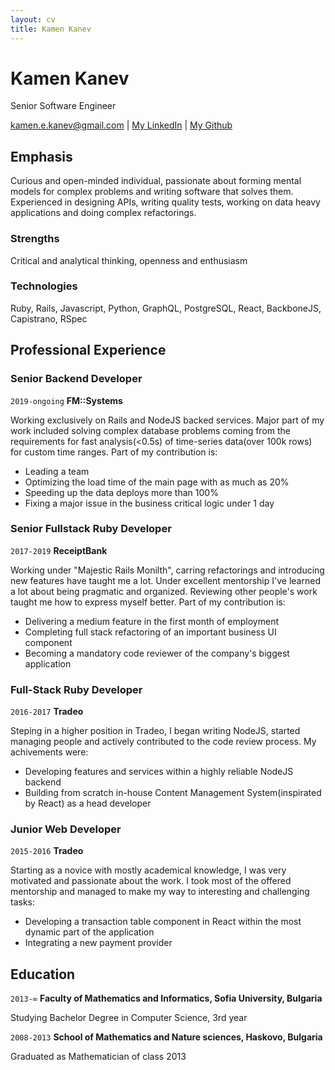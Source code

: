 ```yaml
---
layout: cv
title: Kamen Kanev
---
```

# Kamen Kanev
Senior Software Engineer

<div id="webaddress">
<a href="kamen.e.kanev@gmail.com">kamen.e.kanev@gmail.com</a>
| <a href="https://www.linkedin.com/in/kamen-kanev-97889b116/">My LinkedIn</a>
| <a href="https://github.com/kanevk"> My Github </a>
</div>


## Emphasis
Curious and open-minded individual, passionate about forming mental models for complex problems and writing software that solves them. Experienced in designing APIs, writing quality tests, working on data heavy applications and doing complex refactorings.

### Strengths
Critical and analytical thinking, openness and enthusiasm

### Technologies

Ruby, Rails, Javascript, Python, GraphQL, PostgreSQL, React, BackboneJS, Capistrano, RSpec

## Professional Experience

### Senior Backend Developer

`2019-ongoing`
__FM::Systems__

Working exclusively on Rails and NodeJS backed services. Major part of my work included solving complex database problems coming from the requirements for fast analysis(<0.5s) of time-series data(over 100k rows) for custom time ranges. Part of my contribution is:  
  
- Leading a team
- Optimizing the load time of the main page with as much as 20%
- Speeding up the data deploys more than 100%
- Fixing a major issue in the business critical logic under 1 day

### Senior Fullstack Ruby Developer

`2017-2019`
__ReceiptBank__

Working under "Majestic Rails Monilth", carring refactorings and introducing new features have taught me a lot. Under excellent mentorship I've learned a lot about being pragmatic and organized. Reviewing other people's work taught me how to express myself better. Part of my contribution is:  
  
  - Delivering a medium feature in the first month of employment
  - Completing full stack refactoring of an important business UI component
  - Becoming a mandatory code reviewer of the company's biggest application

### Full-Stack Ruby Developer

`2016-2017`
__Tradeo__

Steping in a higher position in Tradeo, I began writing NodeJS, started managing people and actively contributed to the code review process. My achivements were:  
  
 - Developing features and services within a highly reliable NodeJS backend
 - Building from scratch in-house Content Management System(inspirated by React) as a head developer

### Junior Web Developer

`2015-2016`
__Tradeo__

Starting as a novice with mostly academical knowledge, I was very motivated and passionate about the work. I took most of the offered mentorship and managed to make my way to interesting and challenging tasks:  

 - Developing a transaction table component in React within the most dynamic part of the application
 - Integrating a new payment provider

## Education

`2013-∞`
__Faculty of Mathematics and Informatics, Sofia University, Bulgaria__

Studying Bachelor Degree in Computer Science, 3rd year

`2008-2013`
__School of Mathematics and Nature sciences, Haskovo, Bulgaria__

Graduated as Mathematician of class 2013


<!-- ### Footer

Last updated: January 2020 -->

